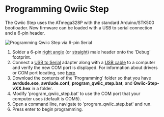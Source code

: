 Programming Qwiic Step
===========================================================

The Qwiic Step uses the ATmega328P with the standard Arduino/STK500 bootloader. New firmware can be loaded with a USB to serial connection and a 6-pin header.

![Programming Qwiic Step via 6-pin Serial]()

1) Solder a 6-pin [right angle](https://www.sparkfun.com/products/553) (or [straight](https://www.sparkfun.com/products/116)) male header onto the 'Debug' footprint.
2) Connect a [USB to Serial](https://www.sparkfun.com/products/15096) adapter along with a [USB cable](https://www.sparkfun.com/products/15425) to a computer and verify the new COM port is displayed. For information about drivers or COM port locating, see [here](https://learn.sparkfun.com/tutorials/sparkfun-serial-basic-ch340c-hookup-guide).
3) Download the contents of the 'Programming' folder so that you have **avrdude.exe**, **avrdude.conf**, **program_qwiic_step.bat**, and **Qwiic-Step-vXX.hex** in a folder.
4) Modify 'program_qwiic_step.bat' to use the COM port that your computer uses (default is COM5).
5) Open a command line, navigate to 'program_qwiic_step.bat' and run. 
6) Press enter to begin programming.

